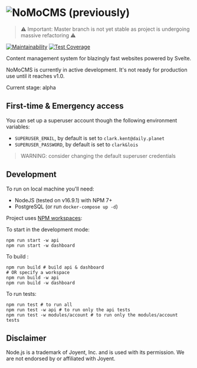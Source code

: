 # ![NoMoCMS](./logo.svg) (previously)

> ⚠️ Important: Master branch is not yet stable as project is undergoing massive refactoring ⚠️

[![Maintainability](https://api.codeclimate.com/v1/badges/fba64515ad8b4aa8c338/maintainability)](https://codeclimate.com/github/ValeriaVG/nomocms/maintainability)
[![Test Coverage](https://api.codeclimate.com/v1/badges/fba64515ad8b4aa8c338/test_coverage)](https://codeclimate.com/github/ValeriaVG/nomocms/test_coverage)

Content management system for blazingly fast websites powered by Svelte.

NoMoCMS is currently in active development. It's not ready for production use until it reaches v1.0.

Current stage: alpha

<!-- ## How to deploy

[![Deploy to DO](https://www.deploytodo.com/do-btn-blue.svg)](https://cloud.digitalocean.com/apps/new?repo=https://github.com/ValeriaVG/nomocms/tree/main&refcode=6ad1223ed047) -->

## First-time & Emergency access

You can set up a superuser account though the following environment variables:

- `SUPERUSER_EMAIL`, by default is set to `clark.kent@daily.planet`
- `SUPERUSER_PASSWORD`, by default is set to `clark&lois`

> WARNING: consider changing the default superuser credentials

## Development

To run on local machine you'll need:

- NodeJS (tested on v16.9.1) with NPM 7+
- PostgreSQL (or run `docker-compose up -d`)

Project uses [NPM workspaces](https://docs.npmjs.com/cli/v7/using-npm/workspaces):

To start in the development mode:

```
npm run start -w api
npm run start -w dashboard
```

To build :

```
npm run build # build api & dashboard
# OR specify a workspace
npm run build -w api
npm run build -w dashboard
```

To run tests:

```
npm run test # to run all
npm run test -w api # to run only the api tests
npm run test -w modules/account # to run only the modules/account tests
```

## Disclaimer

Node.js is a trademark of Joyent, Inc. and is used with its permission. We are not endorsed by or
affiliated with Joyent.
